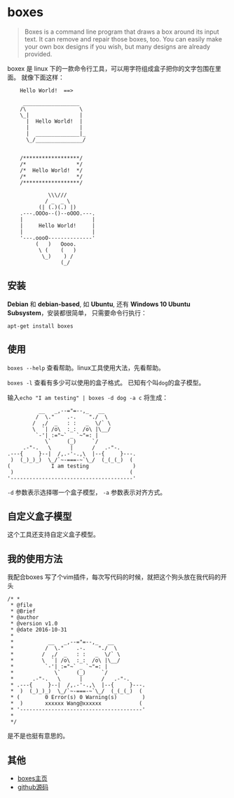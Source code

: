 
boxes
=========================

 
> Boxes is a command line program that draws a box around its input text. It can remove and repair those boxes, too. You can easily make your own box designs if you wish, but many designs are already provided.
    

boxex 是 linux 下的一款命令行工具，可以用字符组成盒子把你的文字包围在里面。
就像下面这样：

```
    Hello World!  ==>

     __________________
    /\                 \  
    \_|                |  
      |  Hello World!  |  
      |                |  
      |  ______________|_ 
      \_/_______________/
    
    
    /******************/
    /*                */
    /*  Hello World!  */
    /*                */
    /******************/
     
             \\\///
            / _  _ \
          (| (.)(.) |)
    .---.OOOo--()--oOOO.---.
    |                      |
    |     Hello World!     |
    |                      |
    '---.oooO--------------'
         (   )   Oooo.
          \ (    (   )
           \_)    ) /
                 (_/

```
    

安装
-----------------------

**Debian** 和 **debian-based**, 如 **Ubuntu**, 还有 **Windows 10 Ubuntu Subsystem**，安装都很简单，
只需要命令行执行： 

`apt-get install boxes`

使用
-----------------------

`boxes --help`  查看帮助。linux工具使用大法，先看帮助。

`boxes -l`  查看有多少可以使用的盒子格式。 已知有个叫`dog`的盒子模型。

输入`echo "I am testing" | boxes -d dog -a c` 将生成：
```
          __   _,--="=--,_   __
         /  \."    .-.    "./  \
        /  ,/  _   : :   _  \/` \
        \  `| /o\  :_:  /o\ |\__/
         `-'| :="~` _ `~"=: |
            \`     (_)     `/
     .-"-.   \      |      /   .-"-.
.---{     }--|  /,.-'-.,\  |--{     }---.
 )  (_)_)_)  \_/`~-===-~`\_/  (_(_(_)  (
(             I am testing              )
 )                                     (
'---------------------------------------'
```
`-d` 参数表示选择哪一个盒子模型，
`-a` 参数表示对齐方式。

自定义盒子模型
-------------------

这个工具还支持自定义盒子模型。

我的使用方法
-------------------

我配合boxes 写了个vim插件，每次写代码的时候，就把这个狗头放在我代码的开头

```
/* * 
 * @file 
 * @Brief  
 * @author                                                                                                                       
 * @version v1.0
 * @date 2016-10-31
 *
 *           __   _,--="=--,_   __
 *          /  \."    .-.    "./  \
 *         /  ,/  _   : :   _  \/` \
 *         \  `| /o\  :_:  /o\ |\__/
 *          `-'| :="~` _ `~"=: |
 *             \`     (_)     `/
 *      .-"-.   \      |      /   .-"-.
 * .---{     }--|  /,.-'-.,\  |--{     }---.
 *  )  (_)_)_)  \_/`~-===-~`\_/  (_(_(_)  (
 * (        0 Error(s) 0 Warning(s)        )
 *  )       xxxxxx Wang@xxxxxx            (
 * '---------------------------------------'            
 *                     
 */
```

是不是也挺有意思的。

其他
-----------------

* [boxes主页](http://boxes.thomasjensen.com/)
* [github源码](https://github.com/ascii-boxes/boxes)

